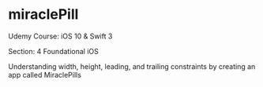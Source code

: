 # miraclePill

Udemy Course: iOS 10 & Swift 3

Section: 4 Foundational iOS

Understanding width, height, leading, and trailing constraints by creating an app called MiraclePills
